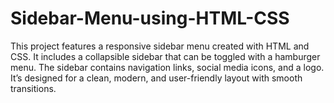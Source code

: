 # Sidebar-Menu-using-HTML-CSS
This project features a responsive sidebar menu created with HTML and CSS. It includes a collapsible sidebar that can be toggled with a hamburger menu. The sidebar contains navigation links, social media icons, and a logo. It’s designed for a clean, modern, and user-friendly layout with smooth transitions.
